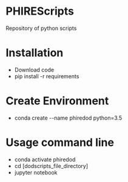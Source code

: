 # PHIREScripts
Repository of python scripts 

# Installation 
- Download code
- pip install -r requirements

# Create Environment
- conda create --name phiredod python=3.5 

# Usage command line
- conda activate phiredod
- cd [dodscripts_file_directory]
- jupyter notebook
